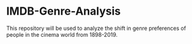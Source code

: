 # IMDB-Genre-Analysis

This repository will be used to analyze the shift in genre preferences of people in the cinema world from 1898-2019.
